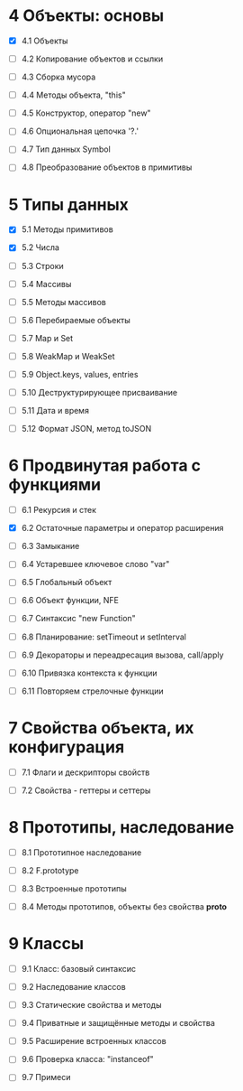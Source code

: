 # 4 Объекты: основы

- [x] 4.1 Объекты

- [ ] 4.2 Копирование объектов и ссылки

- [ ] 4.3 Сборка мусора
- [ ] 4.4 Методы объекта, "this"
- [ ] 4.5 Конструктор, оператор "new"
- [ ] 4.6 Опциональная цепочка '?.'
- [ ] 4.7 Тип данных Symbol
- [ ] 4.8 Преобразование объектов в примитивы



# 5 Типы данных

- [x] 5.1 Методы примитивов

- [x] 5.2 Числа

- [ ] 5.3 Строки

- [ ] 5.4 Массивы

- [ ] 5.5 Методы массивов

- [ ] 5.6 Перебираемые объекты

- [ ] 5.7 Map и Set

- [ ] 5.8 WeakMap и WeakSet

- [ ] 5.9 Object.keys, values, entries

- [ ] 5.10 Деструктурирующее присваивание

- [ ] 5.11 Дата и время

- [ ] 5.12 Формат JSON, метод toJSON

# 6 Продвинутая работа с функциями

- [ ] 6.1 Рекурсия и стек

- [x] 6.2 Остаточные параметры и оператор расширения

- [ ] 6.3 Замыкание

- [ ] 6.4 Устаревшее ключевое слово "var"

- [ ] 6.5 Глобальный объект

- [ ] 6.6 Объект функции, NFE

- [ ] 6.7 Синтаксис "new Function"

- [ ] 6.8 Планирование: setTimeout и setInterval

- [ ] 6.9 Декораторы и переадресация вызова, call/apply

- [ ] 6.10 Привязка контекста к функции

- [ ] 6.11 Повторяем стрелочные функции

# 7 Свойства объекта, их конфигурация

- [ ] 7.1 Флаги и дескрипторы свойств

- [ ] 7.2 Свойства - геттеры и сеттеры

# 8 Прототипы, наследование

- [ ] 8.1 Прототипное наследование

- [ ] 8.2 F.prototype

- [ ] 8.3 Встроенные прототипы

- [ ] 8.4 Методы прототипов, объекты без свойства __proto__

# 9 Классы

- [ ] 9.1 Класс: базовый синтаксис

- [ ] 9.2 Наследование классов

- [ ] 9.3 Статические свойства и методы

- [ ] 9.4 Приватные и защищённые методы и свойства

- [ ] 9.5 Расширение встроенных классов

- [ ] 9.6 Проверка класса: "instanceof"

- [ ] 9.7 Примеси
